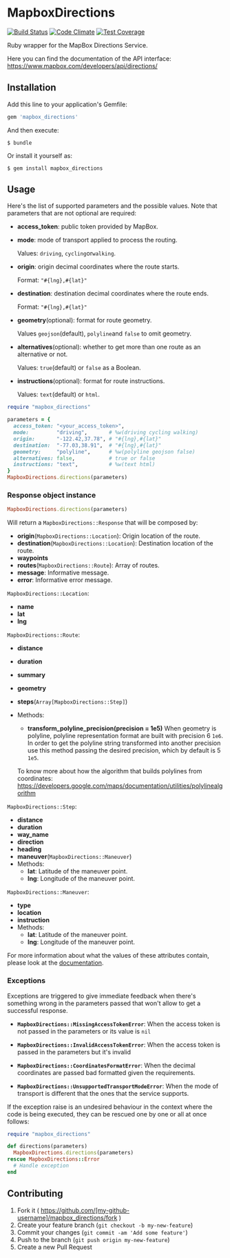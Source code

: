 # MapboxDirections

[![Build Status](https://travis-ci.org/allyapp/mapbox_directions.svg?branch=master)](https://travis-ci.org/allyapp/mapbox_directions)
[![Code Climate](https://codeclimate.com/github/allyapp/mapbox_directions/badges/gpa.svg)](https://codeclimate.com/github/allyapp/mapbox_directions)
[![Test Coverage](https://codeclimate.com/github/allyapp/mapbox_directions/badges/coverage.svg)](https://codeclimate.com/github/allyapp/mapbox_directions/coverage)

Ruby wrapper for the MapBox Directions Service.

Here you can find the documentation of the API interface:
https://www.mapbox.com/developers/api/directions/

## Installation

Add this line to your application's Gemfile:

```ruby
gem 'mapbox_directions'
```

And then execute:

    $ bundle

Or install it yourself as:

    $ gem install mapbox_directions

## Usage

Here's the list of supported parameters and the possible values. Note that parameters that are not optional are required:

- **access_token**: public token provided by MapBox.
- **mode**: mode of transport applied to process the routing.

    Values: ``driving``, ``cycling``or``walking``.
- **origin**: origin decimal coordinates where the route starts.

    Format: ``"#{lng},#{lat}"``
- **destination**: destination decimal coordinates where the route ends.

    Format: ``"#{lng},#{lat}"``
- **geometry**(optional): format for route geometry.

    Values ``geojson``(default), ``polyline``and ``false`` to omit geometry.
- **alternatives**(optional): whether to get more than one route as an alternative or not.

    Values: ``true``(default) or ``false`` as a Boolean.
- **instructions**(optional): format for route instructions.

    Values: ``text``(default) or ``html``.


```ruby
require "mapbox_directions"

parameters = {
  access_token: "<your_access_token>",
  mode:         "driving",       # %w(driving cycling walking)
  origin:       "-122.42,37.78", # "#{lng},#{lat}"
  destination:  "-77.03,38.91",  # "#{lng},#{lat}"
  geometry:     "polyline",      # %w(polyline geojson false)
  alternatives: false,           # true or false
  instructions: "text",          # %w(text html)
}
MapboxDirections.directions(parameters)
```

### Response object instance

```ruby
MapboxDirections.directions(parameters)
```

Will return a ``MapboxDirections::Response`` that will be composed by:
- **origin**(``MapboxDirections::Location``): Origin location of the route.
- **destination**(``MapboxDirections::Location``): Destination location of the route.
- **waypoints**
- **routes**(``MapboxDirections::Route``): Array of routes.
- **message**: Informative message.
- **error**: Informative error message.

``MapboxDirections::Location``:
- **name**
- **lat**
- **lng**

``MapboxDirections::Route``:
- **distance**
- **duration**
- **summary**
- **geometry**
- **steps**(``Array[MapboxDirections::Step]``)
- Methods:
  - **transform_polyline_precision(precision = 1e5)**
    When geometry is polyline, polyline representation format are built with precision 6 ``1e6``.
    In order to get the polyline string transformed into another precision use this method passing the desired precision, which by default is 5 ``1e5``.

  To know more about how the algorithm that builds polylines from coordinates:
  https://developers.google.com/maps/documentation/utilities/polylinealgorithm


``MapboxDirections::Step``:
- **distance**
- **duration**
- **way_name**
- **direction**
- **heading**
- **maneuver**(``MapboxDirections::Maneuver``)
- Methods:
  - **lat**: Latitude of the maneuver point.
  - **lng**: Longitude of the maneuver point.

``MapboxDirections::Maneuver``:
  - **type**
  - **location**
  - **instruction**
  - Methods:
    - **lat**: Latitude of the maneuver point.
    - **lng**: Longitude of the maneuver point.


For more information about what the values of these attributes contain, please look at the [documentation](https://www.mapbox.com/developers/api/directions/).

### Exceptions

Exceptions are triggered to give immediate feedback when there's something wrong in the parameters passed that won't allow to get a successful response.

- **``MapboxDirections::MissingAccessTokenError``**: When the access token is not passed in the parameters or its value is ``nil``


- **``MapboxDirections::InvalidAccessTokenError``**: When the access token is passed in the parameters but it's invalid

- **``MapboxDirections::CoordinatesFormatError``**: When the decimal coordinates are passed bad formatted given the requirements.


- **``MapboxDirections::UnsupportedTransportModeError``**: When the mode of transport is different that the ones that the service supports.


If the exception raise is an undesired behaviour in the context where the code is being executed, they can be rescued one by one or all at once follows:
```ruby
require "mapbox_directions"

def directions(parameters)
  MapboxDirections.directions(parameters)
rescue MapboxDirections::Error
  # Handle exception
end
```

## Contributing

1. Fork it ( https://github.com/[my-github-username]/mapbox_directions/fork )
2. Create your feature branch (`git checkout -b my-new-feature`)
3. Commit your changes (`git commit -am 'Add some feature'`)
4. Push to the branch (`git push origin my-new-feature`)
5. Create a new Pull Request

